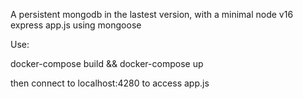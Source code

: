 A persistent mongodb in the lastest version, with a minimal node v16 express app.js using mongoose   

Use:

docker-compose build && docker-compose up


then connect to localhost:4280 to access app.js
